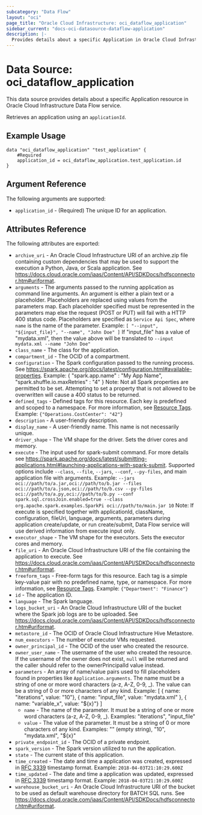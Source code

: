 ```yaml
---
subcategory: "Data Flow"
layout: "oci"
page_title: "Oracle Cloud Infrastructure: oci_dataflow_application"
sidebar_current: "docs-oci-datasource-dataflow-application"
description: |-
  Provides details about a specific Application in Oracle Cloud Infrastructure Data Flow service
---
```


# Data Source: oci_dataflow_application
This data source provides details about a specific Application resource in Oracle Cloud Infrastructure Data Flow service.

Retrieves an application using an `applicationId`.


## Example Usage

```hcl
data "oci_dataflow_application" "test_application" {
	#Required
	application_id = oci_dataflow_application.test_application.id
}
```

## Argument Reference

The following arguments are supported:

* `application_id` - (Required) The unique ID for an application. 


## Attributes Reference

The following attributes are exported:

* `archive_uri` - An Oracle Cloud Infrastructure URI of an archive.zip file containing custom dependencies that may be used to support the execution a Python, Java, or Scala application. See https://docs.cloud.oracle.com/iaas/Content/API/SDKDocs/hdfsconnector.htm#uriformat. 
* `arguments` - The arguments passed to the running application as command line arguments.  An argument is either a plain text or a placeholder. Placeholders are replaced using values from the parameters map.  Each placeholder specified must be represented in the parameters map else the request (POST or PUT) will fail with a HTTP 400 status code.  Placeholders are specified as `Service Api Spec`, where `name` is the name of the parameter. Example:  `[ "--input", "${input_file}", "--name", "John Doe" ]` If "input_file" has a value of "mydata.xml", then the value above will be translated to `--input mydata.xml --name "John Doe"` 
* `class_name` - The class for the application. 
* `compartment_id` - The OCID of a compartment. 
* `configuration` - The Spark configuration passed to the running process. See https://spark.apache.org/docs/latest/configuration.html#available-properties. Example: { "spark.app.name" : "My App Name", "spark.shuffle.io.maxRetries" : "4" } Note: Not all Spark properties are permitted to be set.  Attempting to set a property that is not allowed to be overwritten will cause a 400 status to be returned. 
* `defined_tags` - Defined tags for this resource. Each key is predefined and scoped to a namespace. For more information, see [Resource Tags](https://docs.cloud.oracle.com/iaas/Content/General/Concepts/resourcetags.htm). Example: `{"Operations.CostCenter": "42"}` 
* `description` - A user-friendly description. 
* `display_name` - A user-friendly name. This name is not necessarily unique. 
* `driver_shape` - The VM shape for the driver. Sets the driver cores and memory. 
* `execute` - The input used for spark-submit command. For more details see https://spark.apache.org/docs/latest/submitting-applications.html#launching-applications-with-spark-submit. Supported options include ``--class``, ``--file``, ``--jars``, ``--conf``, ``--py-files``, and main application file with arguments. Example: ``--jars oci://path/to/a.jar,oci://path/to/b.jar --files oci://path/to/a.json,oci://path/to/b.csv --py-files oci://path/to/a.py,oci://path/to/b.py --conf spark.sql.crossJoin.enabled=true --class org.apache.spark.examples.SparkPi oci://path/to/main.jar 10`` Note: If execute is specified together with applicationId, className, configuration, fileUri, language, arguments, parameters during application create/update, or run create/submit, Data Flow service will use derived information from execute input only. 
* `executor_shape` - The VM shape for the executors. Sets the executor cores and memory. 
* `file_uri` - An Oracle Cloud Infrastructure URI of the file containing the application to execute. See https://docs.cloud.oracle.com/iaas/Content/API/SDKDocs/hdfsconnector.htm#uriformat. 
* `freeform_tags` - Free-form tags for this resource. Each tag is a simple key-value pair with no predefined name, type, or namespace. For more information, see [Resource Tags](https://docs.cloud.oracle.com/iaas/Content/General/Concepts/resourcetags.htm). Example: `{"Department": "Finance"}` 
* `id` - The application ID. 
* `language` - The Spark language. 
* `logs_bucket_uri` - An Oracle Cloud Infrastructure URI of the bucket where the Spark job logs are to be uploaded. See https://docs.cloud.oracle.com/iaas/Content/API/SDKDocs/hdfsconnector.htm#uriformat. 
* `metastore_id` - The OCID of Oracle Cloud Infrastructure Hive Metastore. 
* `num_executors` - The number of executor VMs requested. 
* `owner_principal_id` - The OCID of the user who created the resource. 
* `owner_user_name` - The username of the user who created the resource.  If the username of the owner does not exist, `null` will be returned and the caller should refer to the ownerPrincipalId value instead. 
* `parameters` - An array of name/value pairs used to fill placeholders found in properties like `Application.arguments`.  The name must be a string of one or more word characters (a-z, A-Z, 0-9, _).  The value can be a string of 0 or more characters of any kind. Example:  [ { name: "iterations", value: "10"}, { name: "input_file", value: "mydata.xml" }, { name: "variable_x", value: "${x}"} ] 
	* `name` - The name of the parameter.  It must be a string of one or more word characters (a-z, A-Z, 0-9, _). Examples: "iterations", "input_file" 
	* `value` - The value of the parameter. It must be a string of 0 or more characters of any kind. Examples: "" (empty string), "10", "mydata.xml", "${x}" 
* `private_endpoint_id` - The OCID of a private endpoint. 
* `spark_version` - The Spark version utilized to run the application. 
* `state` - The current state of this application. 
* `time_created` - The date and time a application was created, expressed in [RFC 3339](https://tools.ietf.org/html/rfc3339) timestamp format. Example: `2018-04-03T21:10:29.600Z` 
* `time_updated` - The date and time a application was updated, expressed in [RFC 3339](https://tools.ietf.org/html/rfc3339) timestamp format. Example: `2018-04-03T21:10:29.600Z` 
* `warehouse_bucket_uri` - An Oracle Cloud Infrastructure URI of the bucket to be used as default warehouse directory for BATCH SQL runs. See https://docs.cloud.oracle.com/iaas/Content/API/SDKDocs/hdfsconnector.htm#uriformat. 

